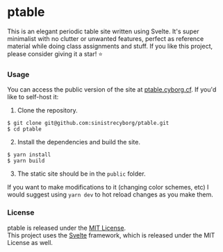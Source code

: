 # ptable

This is an elegant periodic table site written using Svelte. It's super minimalist with no clutter or unwanted features, perfect as reference material while doing class assignments and stuff. If you like this project, please consider giving it a star! ⭐️

### Usage

You can access the public version of the site at [ptable.cyborg.cf](https://ptable.cyborg.cf). If you'd like to self-host it:

1. Clone the repository.
```
$ git clone git@github.com:sinistrecyborg/ptable.git
$ cd ptable
```
2. Install the dependencies and build the site.
```
$ yarn install
$ yarn build
```
3. The static site should be in the `public` folder.

If you want to make modifications to it (changing color schemes, etc) I would suggest using `yarn dev` to hot reload changes as you make them.

### License
ptable is released under the [MIT License](https://github.com/sinistrecyborg/ptable/blob/main/LICENSE).  
This project uses the [Svelte](https://svelte.dev/) framework, which is released under the MIT License as well.
